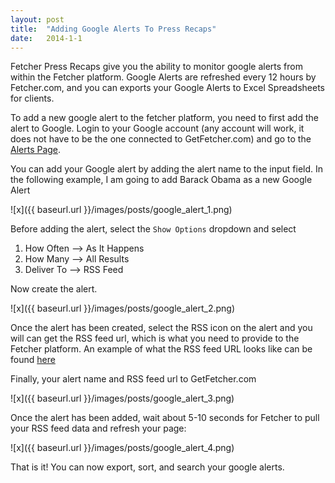 ```yaml
---
layout: post
title:  "Adding Google Alerts To Press Recaps"
date:   2014-1-1
---
```


Fetcher Press Recaps give you the ability to monitor google alerts from within the Fetcher platform. Google Alerts are refreshed every 12 hours by Fetcher.com, and you can exports your Google Alerts to Excel Spreadsheets for clients.

To add a new google alert to the fetcher platform, you need to first add the alert to Google. Login to your Google account (any account will work, it does not have to be the one connected to GetFetcher.com) and go to the [Alerts Page](https://www.google.com/alerts).

You can add your Google alert by adding the alert name to the input field. In the following example, I am going to add Barack Obama as a new Google Alert

![x]({{ baseurl.url }}/images/posts/google_alert_1.png)

Before adding the alert, select the `Show Options` dropdown and select 

1. How Often --> As It Happens
1. How Many --> All Results
1. Deliver To --> RSS Feed

Now create the alert. 

![x]({{ baseurl.url }}/images/posts/google_alert_2.png)


Once the alert has been created, select the RSS icon on the alert and you will can get the RSS feed url, which is what you need to provide to the Fetcher platform. An example of what the RSS feed URL looks like can be found [here](https://www.google.com/alerts/feeds/11300012763942333178/12368722016324478362)

Finally, your alert name and RSS feed url to GetFetcher.com

![x]({{ baseurl.url }}/images/posts/google_alert_3.png)

Once the alert has been added, wait about 5-10 seconds for Fetcher to pull your RSS feed data and refresh your page:

![x]({{ baseurl.url }}/images/posts/google_alert_4.png)

That is it! You can now export, sort, and search your google alerts.

